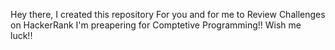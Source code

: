 Hey there, I created this repository For you and for me to Review Challenges on HackerRank 
I'm preapering for Comptetive Programming!!
Wish me luck!!
